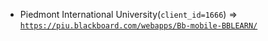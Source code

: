  - Piedmont International University(`client_id=1666`) => [`https://piu.blackboard.com/webapps/Bb-mobile-BBLEARN/`](https://piu.blackboard.com/webapps/Bb-mobile-BBLEARN/)
